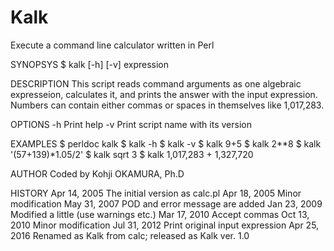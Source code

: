 # Kalk
Execute a command line calculator written in Perl

SYNOPSYS
  $ kalk [-h] [-v] expression

DESCRIPTION
  This script reads command arguments as one algebraic expresseion,
  calculates it, and prints the answer with the input expression.
  Numbers can contain either commas or spaces in themselves
  like 1,017,283.
  
OPTIONS
  -h  Print help
  -v  Print script name with its version

EXAMPLES
  $ perldoc kalk
  $ kalk -h
  $ kalk -v
  $ kalk 9+5
  $ kalk 2**8
  $ kalk '(57+139)*1.05/2'
  $ kalk sqrt 3
  $ kalk 1,017,283 + 1,327,720

AUTHOR
  Coded by Kohji OKAMURA, Ph.D

HISTORY
  Apr 14, 2005  The initial version as calc.pl
  Apr 18, 2005  Minor modification
  May 31, 2007  POD and error message are added
  Jan 23, 2009  Modified a little (use warnings etc.)
  Mar 17, 2010  Accept commas
  Oct 13, 2010  Minor modification
  Jul 31, 2012  Print original input expression
  Apr 25, 2016  Renamed as Kalk from calc; released as Kalk ver. 1.0

